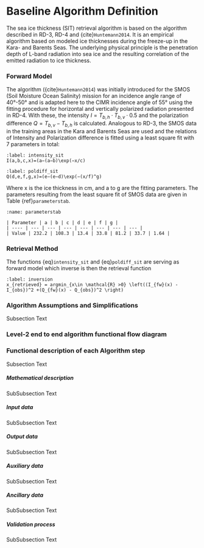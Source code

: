 # Baseline Algorithm Definition

The sea ice thickness (SIT) retrieval algorithm is based on the algorithm
described in RD-3, RD-4 and {cite}`Huntemann2014`. It is an empirical
algorithm based on modeled ice thicknesses during the freeze-up in the Kara-
and Barents Seas. The underlying physical principle is the penetration depth of
L-band radiation into sea ice and the resulting correlation of the emitted
radiation to ice thickness.



### Forward Model
The algorithm ({cite}`Huntemann2014`) was initially introduced for the SMOS
(Soil Moisture Ocean Salinity) mission for an incidence angle range of 40°-50°
and is adapted here to the CIMR incidence angle of 55° using the fitting
procedure for horizontal and vertically polarized radiation presented in RD-4.
With these, the intensity $I=T_{b,h} \cdot T_{b,v} \cdot 0.5$ and the polarization
difference $Q=T_{b,v}−T_{b,h}$ is calculated. Analogous to RD-3, the SMOS data in the
training areas in the Kara and Barents Seas are used and the relations of
Intensity and Polarization difference is fitted using a least square fit with 7
parameters in total:

```{math}
:label: intensity_sit
I(a,b,c,x)=(a−(a−b)\exp(−x/c)
```

```{math}
:label: poldiff_sit
Q(d,e,f,g,x)=(e−(e−d)\exp(−(x/f)^g)
```

Where x is the ice thickness in cm, and a to g are the fitting parameters. The
parameters resulting from the least square fit of SMOS data are given in Table {ref}`parameterstab`.

```{table} Parameters for forward model 
:name: parameterstab

| Parameter | a | b | c | d | e | f | g |
| ---- | --- | --- | --- | --- | --- | --- | --- |
| Value | 232.2 | 108.3 | 13.4 | 33.8 | 81.2 | 33.7 | 1.64 |
```

### Retrieval Method

The functions {eq}`intensity_sit` and {eq}`poldiff_sit` are serving as forward model which inverse is then the retrieval function

```{math}
:label: inversion
x_{retrieved} = argmin_{x\in \mathcal{R} >0} \left((I_{fw}(x) -I_{obs})^2 +(Q_{fw}(x) - Q_{obs})^2 \right)
```


### Algorithm Assumptions and Simplifications

Subsection Text

### Level-2 end to end algorithm functional flow diagram


### Functional description of each Algorithm step

Subsection Text

##### Mathematical description

SubSubsection Text
##### Input data

SubSubsection Text

##### Output data

SubSubsection Text

##### Auxiliary data

SubSubsection Text

##### Ancillary data

SubSubsection Text

##### Validation process

SubSubsection Text


